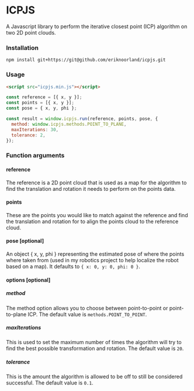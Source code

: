 # ICPJS

A Javascript library to perform the iterative closest point (ICP) algorithm on two 2D point clouds.

### Installation
```
npm install git+https://git@github.com/eriknoorland/icpjs.git
```

### Usage
```html
<script src="icpjs.min.js"></script>
```

```js
const reference = [{ x, y }];
const points = [{ x, y }];
const pose = { x, y, phi };

const result = window.icpjs.run(reference, points, pose, {
  method: window.icpjs.methods.POINT_TO_PLANE,
  maxIterations: 30,
  tolerance: 2,
});
```

### Function arguments

#### reference
The reference is a 2D point cloud that is used as a map for the algorithm to find the translation and rotation it needs to perform on the points data.

#### points
These are the points you would like to match against the reference and find the translation and rotation for to align the points cloud to the reference cloud.

#### pose [optional]
An object { x, y, phi } representing the estimated pose of where the points where taken from (used in my robotics project to help localize the robot based on a map). It defaults to `{ x: 0, y: 0, phi: 0 }`.

#### options [optional]

##### method
The method option allows you to choose between point-to-point or point-to-plane ICP. The default value is `methods.POINT_TO_POINT`.

##### maxIterations
This is used to set the maximum number of times the algorithm will try to find the best possible transformation and rotation. The default value is `20`.

##### tolerance
This is the amount the algorithm is allowed to be off to still be considered successful. The default value is `0.1`.